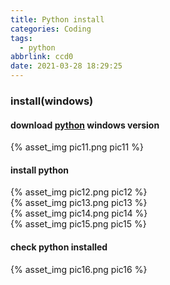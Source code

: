 ```yaml
---
title: Python install
categories: Coding
tags:
  - python
abbrlink: ccd0
date: 2021-03-28 18:29:25
---
```


### install(windows)

#### download [python](https://www.python.org/downloads/) windows version
<div style="width:500px">
	{% asset_img pic11.png pic11 %}
</div>

<!--more-->

#### install python
<div style="width:500px">
	{% asset_img pic12.png pic12 %}
</div>

<div style="width:500px">
	{% asset_img pic13.png pic13 %}
</div>

<div style="width:500px">
	{% asset_img pic14.png pic14 %}
</div>

<div style="width:500px">
	{% asset_img pic15.png pic15 %}
</div>

#### check python installed
<div style="width:500px">
	{% asset_img pic16.png pic16 %}
</div>
